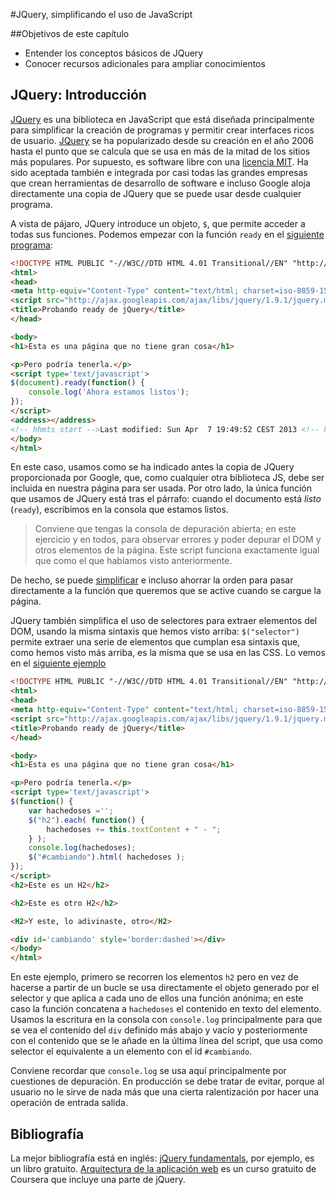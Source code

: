 #JQuery, simplificando el uso de JavaScript 


##Objetivos de este capítulo

-   Entender los conceptos básicos de JQuery
-   Conocer recursos adicionales para ampliar conocimientos

## JQuery: Introducción 

[JQuery](http://jquery.com) es una biblioteca en JavaScript que está
diseñada principalmente para simplificar la creación de programas y
permitir crear interfaces ricos de usuario.
[JQuery](https://es.wikipedia.org/wiki/JQuery) se ha popularizado desde
su creación en el año 2006 hasta el punto que se calcula que se usa en
más de la mitad de los sitios más populares. Por supuesto, es software
libre con una [licencia MIT](http://en.wikipedia.org/wiki/MIT_License).
Ha sido aceptada también e integrada por casi todas las grandes empresas
que crean herramientas de desarrollo de software e incluso Google aloja
directamente una copia de JQuery que se puede usar desde cualquier
programa.

A vista de pájaro, JQuery introduce un objeto, `$`, que permite acceder
a todas sus funciones. Podemos empezar con la función `ready` en el
[siguiente programa](https://github.com/JJ/curso-js/blob/master/code/ready.html):

~~~HTML
<!DOCTYPE HTML PUBLIC "-//W3C//DTD HTML 4.01 Transitional//EN" "http://www.w3.org/TR/html4/loose.dtd">
<html>
<head>
<meta http-equiv="Content-Type" content="text/html; charset=iso-8859-15">
<script src="http://ajax.googleapis.com/ajax/libs/jquery/1.9.1/jquery.min.js"></script>
<title>Probando ready de jQuery</title>
</head>

<body>
<h1>Esta es una página que no tiene gran cosa</h1>

<p>Pero podría tenerla.</p>
<script type='text/javascript'>
$(document).ready(function() {
    console.log('Ahora estamos listos');
});
</script>
<address></address>
<!-- hhmts start -->Last modified: Sun Apr  7 19:49:52 CEST 2013 <!-- hhmts end -->
</body> 
</html>
~~~

En este caso, usamos como se ha indicado antes la copia de JQuery
proporcionada por Google, que, como cualquier otra biblioteca JS, debe ser
incluida en nuestra página para ser usada. Por otro lado, la única
función que usamos de JQuery está tras el párrafo: cuando el documento
está *listo* (`ready`), escribimos en la consola que estamos listos.

>Conviene que tengas la consola de depuración abierta; en este
>ejercicio y en todos, para observar errores y poder depurar el DOM y
>otros elementos de la página. 
Este script funciona
exactamente igual que como el que habíamos visto anteriormente.

De hecho, se puede
[simplificar](https://github.com/JJ/curso-js/blob/master/code/ready-simple.html)
e incluso ahorrar la orden para pasar directamente a la función que
queremos que se active cuando se cargue la página.

JQuery también simplifica el uso de selectores para extraer elementos
del DOM, usando la misma sintaxis que hemos visto arriba:
`$("selector")` permite extraer una serie de elementos que cumplan esa
sintaxis que, como hemos visto más arriba, es la misma que se usa en las
CSS. Lo vemos en el [siguiente ejemplo](https://github.com/JJ/curso-js/blob/master/code/selectores.html)

~~~HTML
<!DOCTYPE HTML PUBLIC "-//W3C//DTD HTML 4.01 Transitional//EN" "http://www.w3.org/TR/html4/loose.dtd">
<html>
<head>
<meta http-equiv="Content-Type" content="text/html; charset=iso-8859-15">
<script src="http://ajax.googleapis.com/ajax/libs/jquery/1.9.1/jquery.min.js"></script>
<title>Probando ready de jQuery</title>
</head>

<body>
<h1>Esta es una página que no tiene gran cosa</h1>

<p>Pero podría tenerla.</p>
<script type='text/javascript'>
$(function() {
    var hachedoses ='';
    $("h2").each( function() {
        hachedoses += this.textContent + " - ";
    } );
    console.log(hachedoses);
    $("#cambiando").html( hachedoses ); 
});
</script>
<h2>Este es un H2</h2>

<h2>Este es otro H2</h2>

<H2>Y este, lo adivinaste, otro</H2>

<div id='cambiando' style='border:dashed'></div>
</body> 
</html>
~~~

En este ejemplo, primero se recorren los elementos `h2` pero en vez de
hacerse a partir de un bucle se usa directamente el objeto generado por
el selector y que aplica a cada uno de ellos una función anónima; en
este caso la función concatena a `hachedoses` el contenido en texto del
elemento. Usamos la escritura en la consola con `console.log` principalmente para que se vea el contenido
del `div` definido más abajo y vacío y posteriormente con el contenido que
se le añade en la última línea del script, que usa como selector el
equivalente a un elemento con el id `#cambiando`.

Conviene recordar que `console.log` se usa aquí principalmente por
cuestiones de depuración. En producción se debe tratar de evitar,
porque al usuario no le sirve de nada más que una cierta ralentización
por hacer una operación de entrada salida. 

## Bibliografía

La mejor bibliografía está en inglés:
[jQuery fundamentals](http://jqfundamentals.com/), por ejemplo, es un
libro
gratuito. [Arquitectura de la aplicación web](https://es.coursera.org/course/webapplications)
es un curso gratuito de Coursera que incluye una parte de jQuery.  
